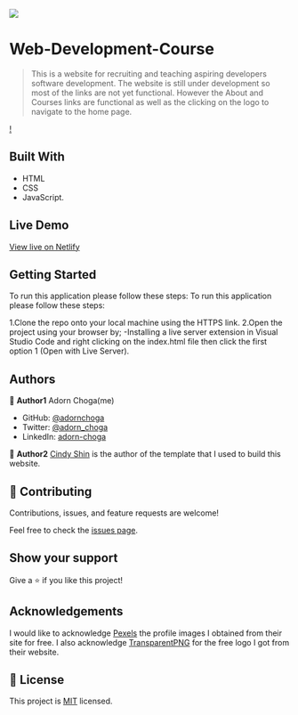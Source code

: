 
![](https://img.shields.io/badge/Microverse-blueviolet)

# Web-Development-Course

> This is a website for recruiting and teaching aspiring developers software development.
> The website is still under development so most of the links are not yet functional. However the About and Courses links are functional as well as the clicking on the logo to navigate to the home page.

[!](./demos/web-dev-course.gif)

## Built With

- HTML
- CSS
- JavaScript.

## Live Demo

[View live on Netlify](https://flamboyant-noether-0f462b.netlify.app/)


## Getting Started

To run this application please follow these steps:
To run this application please follow these steps:

1.Clone the repo onto your local machine using the HTTPS link.
2.Open the project using your browser by;
  -Installing a live server extension in Visual Studio Code and right clicking on the index.html file then click the first option 1 (Open with Live Server).

## Authors

👤 **Author1**
Adorn Choga(me)

- GitHub: [@adornchoga](https://github.com/AdornChoga)
- Twitter: [@adorn_choga](https://twitter.com/adorn_choga)
- LinkedIn: [adorn-choga](https://www.linkedin.com/in/adorn-choga-076024201/)

👤 **Author2**
[Cindy Shin](https://www.behance.net/adagio07) is the author of the template that I used to build this website.


## 🤝 Contributing

Contributions, issues, and feature requests are welcome!

Feel free to check the [issues page](../../issues/).

## Show your support

Give a ⭐️ if you like this project!

## Acknowledgements

I would like to acknowledge [Pexels](https://www.pexels.com/) the profile images I obtained from their site for free.
I also acknowledge [TransparentPNG](https://www.transparentpng.com/) for the free logo I got from their website.

## 📝 License

This project is [MIT](./MIT.md) licensed.